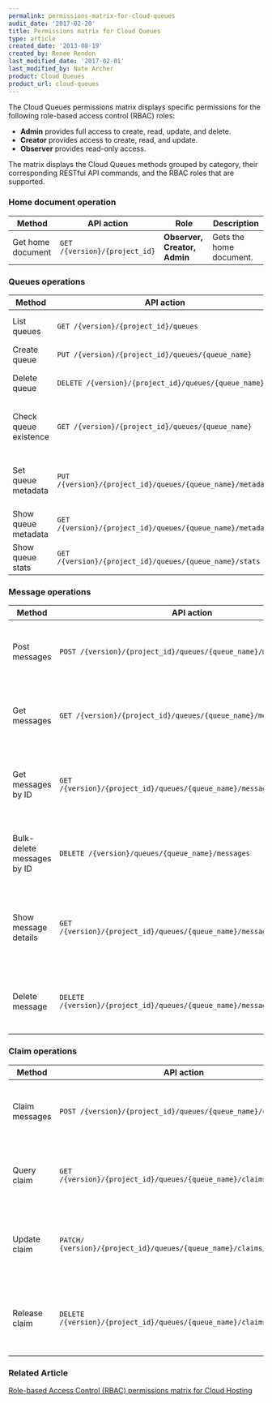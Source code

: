 ```yaml
---
permalink: permissions-matrix-for-cloud-queues
audit_date: '2017-02-20'
title: Permissions matrix for Cloud Queues
type: article
created_date: '2013-08-19'
created_by: Renee Rendon
last_modified_date: '2017-02-01'
last_modified_by: Nate Archer
product: Cloud Queues
product_url: cloud-queues
---
```


The Cloud Queues permissions matrix displays specific permissions for the
following role-based access control (RBAC) roles:

- **Admin** provides full access to create, read, update, and delete.
- **Creator** provides access to create, read, and update.
- **Observer** provides read-only access.

The matrix displays the Cloud Queues methods grouped by category, their corresponding RESTful API commands, and the RBAC roles that are supported.

### Home document operation

Method | API action | Role | Description
--- | --- | --- | ---
Get home document |	`GET /{version}/{project_id}` |	**Observer, Creator, Admin** | Gets the home document.

### Queues operations

Method | API action | Role | Description
--- | --- | --- | ---
List queues	| `GET /{version}/{project_id}/queues` | **Observer, Creator, Admin**	| Lists queues.
Create queue | `PUT /{version}/{project_id}/queues/{queue_name}` | **Admin**	| Creates a queue.
Delete queue | `DELETE /{version}/{project_id}/queues/{queue_name}` | **Admin** | Deletes the specified queue.
Check queue existence |	`GET /{version}/{project_id}/queues/{queue_name}` |**Observer, Creator, Admin**	| Verifies whether the specified queue exists.
Set queue metadata | `PUT /{version}/{project_id}/queues/{queue_name}/metadata` | **Creator, Admin** | Sets metadata for the specified queue.
Show queue metadata | `GET /{version}/{project_id}/queues/{queue_name}/metadata` | **Observer, Creator, Admin** |	Returns queue metadata.
Show queue stats | `GET /{version}/{project_id}/queues/{queue_name}/stats` | **Observer, Creator, Admin** | Returns queue statistics.

### Message operations

Method | API action | Role | Description
--- | --- | --- | ---
Post messages | `POST /{version}/{project_id}/queues/{queue_name}/messages` | **Creator, Admin** | Posts the message or messages for the specified queue.
Get messages | `GET /{version}/{project_id}/queues/{queue_name}/messages` | **Creator, Admin** | Gets the message or messages in the specified queue.
Get messages by ID | `GET /{version}/{project_id}/queues/{queue_name}/messages/{messageId}` | **Observer, Creator, Admin** | Gets the specified set of messages from the specified queue.
Bulk-delete messages by ID | `DELETE /{version}/queues/{queue_name}/messages` | **Admin** | Deletes the specified messages from the specified queue.
Show message details | `GET /{version}/{project_id}/queues/{queue_name}/messages/{messageId}` | **Observer, Creator, Admin** | Shows details for the specified message from the specified queue.
Delete message | `DELETE /{version}/{project_id}/queues/{queue_name}/messages/{messageId}` | **Admin**	| Deletes the specified message from the specified queue.


### Claim operations

Method | API action | Role | Description
--- | --- | --- | ---
Claim messages | `POST /{version}/{project_id}/queues/{queue_name}/claim` | **Creator, Admin** | Claims a set of messages from the specified queue.
Query claim	| `GET /{version}/{project_id}/queues/{queue_name}/claims/{claimId}` | **Observer, Creator, Admin** |	Queries the specified claim for the specified queue.
Update claim | `PATCH/ {version}/{project_id}/queues/{queue_name}/claims/{claimId}` | **Creator, Admin** | Updates the specified claim for the specified queue.
Release claim | `DELETE /{version}/{project_id}/queues/{queue_name}/claims/{claimId}` | **Admin** | Releases the specified claim for the specified queue.

### Related Article

[Role-based Access Control (RBAC) permissions matrix for Cloud Hosting](https://docs-ospc.rackspace.com/support/how-to/cloud-servers/permissions-matrix-for-role-based-access-control-rbac)
